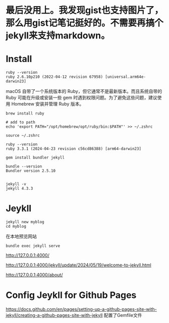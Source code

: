 # 最后没用上。我发现gist也支持图片了，那么用gist记笔记挺好的。不需要再搞个jekyll来支持markdown。


# Install

```
ruby --version
ruby 2.6.10p210 (2022-04-12 revision 67958) [universal.arm64e-darwin23]
```

macOS 自带了一个系统版本的 Ruby，但它通常不是最新版本。而且系统自带的 Ruby 可能在升级或安装一些 gem 时遇到权限问题。为了避免这些问题，建议使用 Homebrew 安装并管理 Ruby 版本。

```
brew install ruby

# add to path
echo 'export PATH="/opt/homebrew/opt/ruby/bin:$PATH"' >> ~/.zshrc

source ~/.zshrc

ruby --version
ruby 3.3.1 (2024-04-23 revision c56cd86388) [arm64-darwin23]

gem install bundler jekyll

bundle --version
Bundler version 2.5.10


jekyll -v
jekyll 4.3.3

```


# Jeykll

```
jekyll new myblog
cd myblog
```

在本地预览网站
```
bundle exec jekyll serve
```
http://127.0.0.1:4000/

http://127.0.0.1:4000/jekyll/update/2024/05/19/welcome-to-jekyll.html

http://127.0.0.1:4000/about/

# Config Jeykll for Github Pages

https://docs.github.com/en/pages/setting-up-a-github-pages-site-with-jekyll/creating-a-github-pages-site-with-jekyll 配置了Gemfile文件